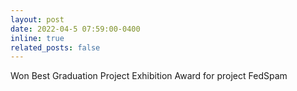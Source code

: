 ```yaml
---
layout: post
date: 2022-04-5 07:59:00-0400
inline: true
related_posts: false
---
```


Won Best Graduation Project Exhibition Award for project FedSpam
